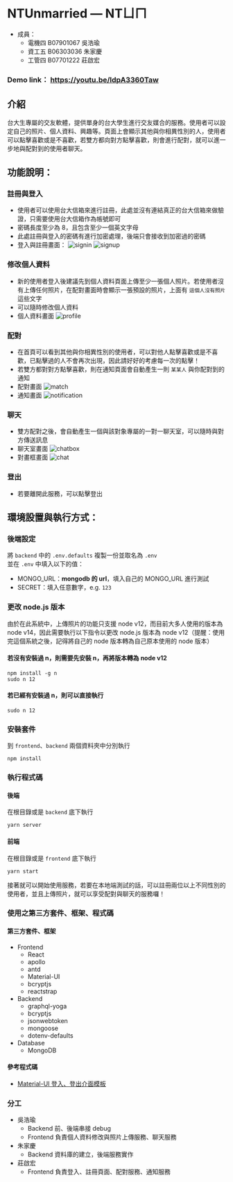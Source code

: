 # NTUnmarried — NTㄩㄇ
- 成員：
    - 電機四 B07901067 吳浩瑜
    - 資工五 B06303036 朱家慶
    - 工管四 B07701222 莊啟宏
### Demo link： https://youtu.be/ldpA3360Taw

## 介紹
台大生專屬的交友軟體，提供單身的台大學生進行交友媒合的服務。使用者可以設定自己的照片、個人資料、興趣等。頁面上會顯示其他與你相異性別的人，使用者可以點擊喜歡或是不喜歡，若雙方都向對方點擊喜歡，則會進行配對，就可以進一步地與配對到的使用者聊天。

## 功能說明：
### 註冊與登入
- 使用者可以使用台大信箱來進行註冊，此處並沒有連結真正的台大信箱來做驗證，只需要使用台大信箱作為帳號即可
- 密碼長度至少為 8，且包含至少一個英文字母
- 此處註冊與登入的密碼有進行加密處理，後端只會接收到加密過的密碼
- 登入與註冊畫面：
![signin](img/signin.png)
![signup](img/signup.png)
### 修改個人資料
- 新的使用者登入後建議先到個人資料頁面上傳至少一張個人照片。若使用者沒有上傳任何照片，在配對畫面時會顯示一張預設的照片，上面有 `這個人沒有照片` 這些文字
- 可以隨時修改個人資料
- 個人資料畫面
![profile](img/profile.png)
### 配對
- 在首頁可以看到其他與你相異性別的使用者，可以對他人點擊喜歡或是不喜歡，已點擊過的人不會再次出現，因此請好好的考慮每一次的點擊！
- 若雙方都對對方點擊喜歡，則在通知頁面會自動產生一則 `某某人` 與你配對到的通知
- 配對畫面
![match](img/match.png)
- 通知畫面
![notification](img/notification.png)
### 聊天
- 雙方配對之後，會自動產生一個與該對象專屬的一對一聊天室，可以隨時與對方傳送訊息
- 聊天室畫面
![chatbox](img/chatbox.png)
- 對畫框畫面
![chat](img/chat.png)
### 登出
- 若要離開此服務，可以點擊登出

## 環境設置與執行方式：
### 後端設定
將 `backend` 中的 `.env.defaults` 複製一份並取名為 `.env`  
並在 `.env` 中填入以下的值：
- MONGO_URL：**mongodb 的 url**，填入自己的 MONGO_URL 進行測試
- SECRET：填入任意數字，e.g. `123`

### 更改 node.js 版本
由於在此系統中，上傳照片的功能只支援 node v12，而目前大多人使用的版本為 node v14，因此需要執行以下指令以更改 node.js 版本為 node v12（提醒：使用完這個系統之後，記得將自己的 node 版本轉為自己原本使用的 node 版本）
#### 若沒有安裝過 n，則需要先安裝 n，再將版本轉為 node v12 
```
npm install -g n
sudo n 12
``` 
#### 若已經有安裝過 n，則可以直接執行
```
sudo n 12
```
### 安裝套件
到 `frontend`、`backend` 兩個資料夾中分別執行
```
npm install
```
### 執行程式碼
#### 後端
在根目錄或是 `backend` 底下執行
```
yarn server
```
#### 前端
在根目錄或是 `frontend` 底下執行
```
yarn start
```
接著就可以開始使用服務，若要在本地端測試的話，可以註冊兩位以上不同性別的使用者，並且上傳照片，就可以享受配對與聊天的服務囉！


### 使用之第三方套件、框架、程式碼
#### 第三方套件、框架
- Frontend
    - React
    - apollo
    - antd
    - Material-UI
    - bcryptjs
    - reactstrap
- Backend
    - graphql-yoga
    - bcryptjs
    - jsonwebtoken
    - mongoose
    - dotenv-defaults
- Database
    - MongoDB

#### 參考程式碼
- [Material-UI 登入、登出介面模板](https://mui.com/zh/getting-started/templates/)
    
### 分工
- 吳浩瑜
    - Backend
    前、後端串接 debug
    - Frontend
    負責個人資料修改與照片上傳服務、聊天服務
- 朱家慶
    - Backend
    資料庫的建立，後端服務實作
- 莊啟宏
    - Frontend
    負責登入、註冊頁面、配對服務、通知服務


    
